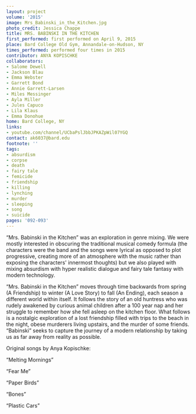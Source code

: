 ```yaml
---
layout: project
volume: '2015'
image: Mrs_Babinski_in_the_Kitchen.jpg
photo_credit: Jessica Chappe
title: MRS. BABINSKI IN THE KITCHEN
first_performed: first performed on April 9, 2015
place: Bard College Old Gym, Annandale-on-Hudson, NY
times_performed: performed four times in 2015
contributor: ANYA KOPISCHKE
collaborators:
- Salome Dewell
- Jackson Blau
- Emma Webster
- Garrett Bond
- Annie Garrett-Larsen
- Miles Messinger
- Ayla Miller
- Jules Capuco
- Lila Klaus
- Emma Donohue
home: Bard College, NY
links:
- youtube.com/channel/UCbaPslJbbJPKAZpWil07YGQ
contact: ak6037@bard.edu
footnote: ''
tags:
- absurdism
- corpse
- death
- fairy tale
- femicide
- friendship
- killing
- lynching
- murder
- sleeping
- song
- suicide
pages: '092-093'
---
```


“Mrs. Babinski in the Kitchen” was an exploration in genre mixing. We were mostly interested in obscuring the traditional musical comedy formula (the characters were the band and the songs were lyrical as opposed to plot progressive, creating more of an atmosphere with the music rather than exposing the characters' innermost thoughts) but we also played with mixing absurdism with hyper realistic dialogue and fairy tale fantasy with modern technology.

“Mrs. Babinski in the Kitchen” moves through time backwards from spring (A Friendship) to winter (A Love Story) to fall (An Ending), each season a different world within itself. It follows the story of an old huntress who was rudely awakened by curious animal children after a 100 year nap and her struggle to remember how she fell asleep on the kitchen floor. What follows is a nostalgic exploration of a lost friendship filled with trips to the beach in the night, obese murderers living upstairs, and the murder of some friends. “Babinski” seeks to capture the journey of a modern relationship by taking us as far away from reality as possible.

Original songs by Anya Kopischke:

“Melting Mornings”

“Fear Me”

“Paper Birds”

“Bones”

“Plastic Cars”
